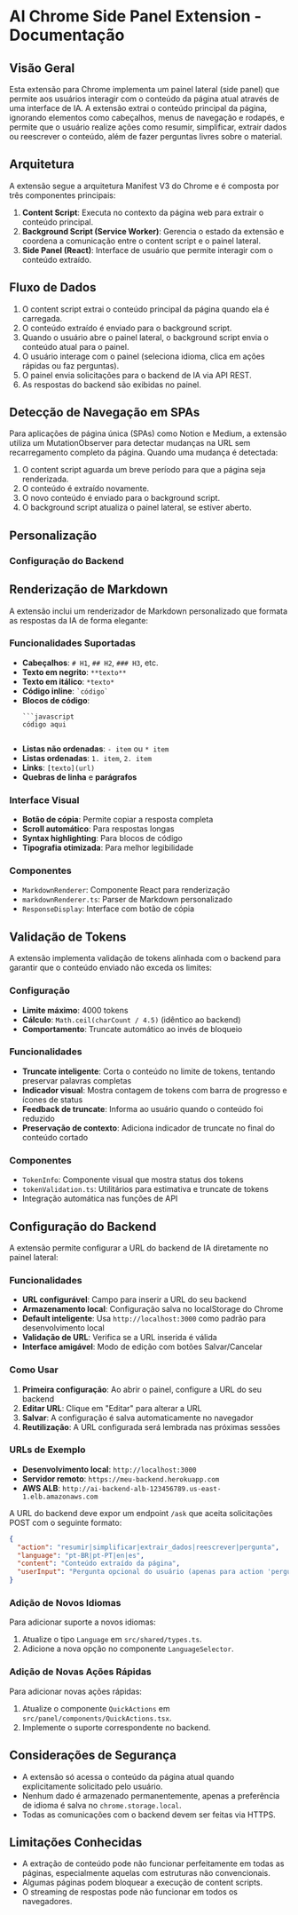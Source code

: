 # AI Chrome Side Panel Extension - Documentação

## Visão Geral

Esta extensão para Chrome implementa um painel lateral (side panel) que permite aos usuários interagir com o conteúdo da página atual através de uma interface de IA. A extensão extrai o conteúdo principal da página, ignorando elementos como cabeçalhos, menus de navegação e rodapés, e permite que o usuário realize ações como resumir, simplificar, extrair dados ou reescrever o conteúdo, além de fazer perguntas livres sobre o material.

## Arquitetura

A extensão segue a arquitetura Manifest V3 do Chrome e é composta por três componentes principais:

1. **Content Script**: Executa no contexto da página web para extrair o conteúdo principal.
2. **Background Script (Service Worker)**: Gerencia o estado da extensão e coordena a comunicação entre o content script e o painel lateral.
3. **Side Panel (React)**: Interface de usuário que permite interagir com o conteúdo extraído.

## Fluxo de Dados

1. O content script extrai o conteúdo principal da página quando ela é carregada.
2. O conteúdo extraído é enviado para o background script.
3. Quando o usuário abre o painel lateral, o background script envia o conteúdo atual para o painel.
4. O usuário interage com o painel (seleciona idioma, clica em ações rápidas ou faz perguntas).
5. O painel envia solicitações para o backend de IA via API REST.
6. As respostas do backend são exibidas no painel.

## Detecção de Navegação em SPAs

Para aplicações de página única (SPAs) como Notion e Medium, a extensão utiliza um MutationObserver para detectar mudanças na URL sem recarregamento completo da página. Quando uma mudança é detectada:

1. O content script aguarda um breve período para que a página seja renderizada.
2. O conteúdo é extraído novamente.
3. O novo conteúdo é enviado para o background script.
4. O background script atualiza o painel lateral, se estiver aberto.

## Personalização

### Configuração do Backend

## Renderização de Markdown

A extensão inclui um renderizador de Markdown personalizado que formata as respostas da IA de forma elegante:

### Funcionalidades Suportadas
- **Cabeçalhos**: `# H1`, `## H2`, `### H3`, etc.
- **Texto em negrito**: `**texto**`
- **Texto em itálico**: `*texto*`
- **Código inline**: `` `código` ``
- **Blocos de código**: 
  ```
  ```javascript
  código aqui
  ```
  ```
- **Listas não ordenadas**: `- item` ou `* item`
- **Listas ordenadas**: `1. item`, `2. item`
- **Links**: `[texto](url)`
- **Quebras de linha** e **parágrafos**

### Interface Visual
- **Botão de cópia**: Permite copiar a resposta completa
- **Scroll automático**: Para respostas longas
- **Syntax highlighting**: Para blocos de código
- **Tipografia otimizada**: Para melhor legibilidade

### Componentes
- `MarkdownRenderer`: Componente React para renderização
- `markdownRenderer.ts`: Parser de Markdown personalizado
- `ResponseDisplay`: Interface com botão de cópia

## Validação de Tokens

A extensão implementa validação de tokens alinhada com o backend para garantir que o conteúdo enviado não exceda os limites:

### Configuração
- **Limite máximo**: 4000 tokens
- **Cálculo**: `Math.ceil(charCount / 4.5)` (idêntico ao backend)
- **Comportamento**: Truncate automático ao invés de bloqueio

### Funcionalidades
- **Truncate inteligente**: Corta o conteúdo no limite de tokens, tentando preservar palavras completas
- **Indicador visual**: Mostra contagem de tokens com barra de progresso e ícones de status
- **Feedback de truncate**: Informa ao usuário quando o conteúdo foi reduzido
- **Preservação de contexto**: Adiciona indicador de truncate no final do conteúdo cortado

### Componentes
- `TokenInfo`: Componente visual que mostra status dos tokens
- `tokenValidation.ts`: Utilitários para estimativa e truncate de tokens
- Integração automática nas funções de API

## Configuração do Backend

A extensão permite configurar a URL do backend de IA diretamente no painel lateral:

### Funcionalidades
- **URL configurável**: Campo para inserir a URL do seu backend
- **Armazenamento local**: Configuração salva no localStorage do Chrome
- **Default inteligente**: Usa `http://localhost:3000` como padrão para desenvolvimento local
- **Validação de URL**: Verifica se a URL inserida é válida
- **Interface amigável**: Modo de edição com botões Salvar/Cancelar

### Como Usar
1. **Primeira configuração**: Ao abrir o painel, configure a URL do seu backend
2. **Editar URL**: Clique em "Editar" para alterar a URL
3. **Salvar**: A configuração é salva automaticamente no navegador
4. **Reutilização**: A URL configurada será lembrada nas próximas sessões

### URLs de Exemplo
- **Desenvolvimento local**: `http://localhost:3000`
- **Servidor remoto**: `https://meu-backend.herokuapp.com`
- **AWS ALB**: `http://ai-backend-alb-123456789.us-east-1.elb.amazonaws.com`

A URL do backend deve expor um endpoint `/ask` que aceita solicitações POST com o seguinte formato:

```json
{
  "action": "resumir|simplificar|extrair_dados|reescrever|pergunta",
  "language": "pt-BR|pt-PT|en|es",
  "content": "Conteúdo extraído da página",
  "userInput": "Pergunta opcional do usuário (apenas para action 'pergunta')"
}
```

### Adição de Novos Idiomas

Para adicionar suporte a novos idiomas:

1. Atualize o tipo `Language` em `src/shared/types.ts`.
2. Adicione a nova opção no componente `LanguageSelector`.

### Adição de Novas Ações Rápidas

Para adicionar novas ações rápidas:

1. Atualize o componente `QuickActions` em `src/panel/components/QuickActions.tsx`.
2. Implemente o suporte correspondente no backend.

## Considerações de Segurança

- A extensão só acessa o conteúdo da página atual quando explicitamente solicitado pelo usuário.
- Nenhum dado é armazenado permanentemente, apenas a preferência de idioma é salva no `chrome.storage.local`.
- Todas as comunicações com o backend devem ser feitas via HTTPS.

## Limitações Conhecidas

- A extração de conteúdo pode não funcionar perfeitamente em todas as páginas, especialmente aquelas com estruturas não convencionais.
- Algumas páginas podem bloquear a execução de content scripts.
- O streaming de respostas pode não funcionar em todos os navegadores.
